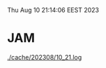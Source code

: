 Thu Aug 10 21:14:06 EEST 2023
# JAM
<a href='./cache/202308/10_21.log'>./cache/202308/10_21.log</a>
